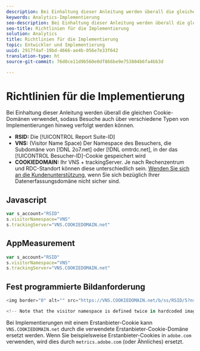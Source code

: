 ```yaml
---
description: Bei Einhaltung dieser Anleitung werden überall die gleichen Cookie-Domänen verwendet, sodass Besuche auch über verschiedene Typen von Implementierungen hinweg verfolgt werden können.
keywords: Analytics-Implementierung
seo-description: Bei Einhaltung dieser Anleitung werden überall die gleichen Cookie-Domänen verwendet, sodass Besuche auch über verschiedene Typen von Implementierungen hinweg verfolgt werden können.
seo-title: Richtlinien für die Implementierung
solution: Analytics
title: Richtlinien für die Implementierung
topic: Entwickler und Implementierung
uuid: 2917f4af-19bd-4666-ae4b-056e7e33f642
translation-type: ht
source-git-commit: 76d0ce11d9b560e0df866be9e753804b6fa4bb3d

---
```



# Richtlinien für die Implementierung

Bei Einhaltung dieser Anleitung werden überall die gleichen Cookie-Domänen verwendet, sodass Besuche auch über verschiedene Typen von Implementierungen hinweg verfolgt werden können.

* **RSID:** Die [!UICONTROL Report Suite-ID]
* **VNS:** (Visitor Name Space) Der Namespace des Besuchers, die Subdomäne von [!DNL 2o7.net] oder [!DNL omtrdc.net], in der das [!UICONTROL Besucher-ID]-Cookie gespeichert wird
* **COOKIEDOMAIN:** Ihr VNS + trackingServer. Je nach Rechenzentrum und RDC-Standort können diese unterschiedlich sein. [Wenden Sie sich an die Kundenunterstützung](https://helpx.adobe.com/de/contact/enterprise-support.ec.html#analytics), wenn Sie sich bezüglich Ihrer Datenerfassungsdomäne nicht sicher sind.

## Javascript

```javascript
var s_account="RSID" 
s.visitorNamespace="VNS" 
s.trackingServer="VNS.COOKIEDOMAIN.net" 
```

## AppMeasurement

```javascript
var s_account="RSID" 
s.visitorNamespace="VNS" 
s.trackingServer="VNS.COOKIEDOMAIN.net" 
```

## Fest programmierte Bildanforderung

```javascript
<img border="0" alt="" src="https://VNS.COOKIEDOMAIN.net/b/ss/RSID/5?ns=VNS" width="1" height="1" /> 

<!-- Note that the visitor namespace is defined twice in hardcoded image requests; once in the http subdomain, and another using the ns= query string parameter! -->
```

Bei Implementierungen mit einem Erstanbieter-Cookie kann `VNS.COOKIEDOMAIN.net` durch die verwendete Erstanbieter-Cookie-Domäne ersetzt werden. Wenn Sie beispielsweise Erstanbieter-Cookies in `adobe.com` verwenden, wird dies durch `metrics.adobe.com` (oder Ähnliches) ersetzt.

